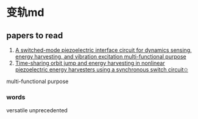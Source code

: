 # 变轨md

## papers to read

1. [A switched-mode piezoelectric
interface circuit for dynamics sensing,
energy harvesting, and vibration
excitation multi-functional purpose
](https://metal.shanghaitech.edu.cn/publication/C47.pdf)
2. [Time-sharing orbit jump and energy harvesting in nonlinear
piezoelectric energy harvesters using a synchronous switch circuit✩](https://metal.shanghaitech.edu.cn/publication/J74.pdf)



multi-functional purpose






### words
versatile
unprecedented



